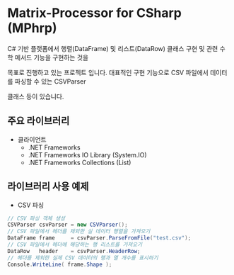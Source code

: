 Matrix-Processor for CSharp (MPhrp)
===================================
C# 기반 플랫폼에서 행렬(DataFrame) 및 리스트(DataRow) 클래스 구현 및 관련 수학 메서드 기능을 구현하는 것을

목표로 진행하고 있는 프로젝트 입니다. 대표적인 구현 기능으로 CSV 파일에서 데이터를 파싱할 수 있는 CSVParser

클래스 등이 있습니다.

## 주요 라이브러리
* 클라이언트
    * .NET Frameworks
    * .NET Frameworks IO Library (System.IO)
    * .NET Frameworks Collections (List)

## 라이브러리 사용 예제
* CSV 파싱
```C#
// CSV 파싱 객체 생성
CSVParser csvParser = new CSVParser();
// CSV 파일에서 헤더를 제외한 실 데이터 행렬을 가져오기
DataFrame frame     = csvParser.ParseFromFile("test.csv");
// CSV 파일에서 헤더에 해당하는 행 리스트를 가져오기
DataRow   header    = csvParser.HeaderRow;
// 헤더를 제외한 실제 CSV 데이터의 행과 열 개수를 표시하기
Console.WriteLine( frame.Shape );
```